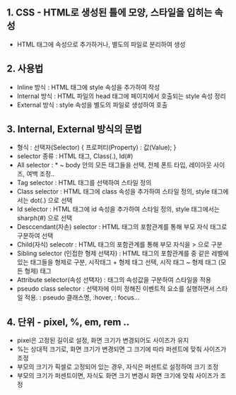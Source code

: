 ## 1. CSS - HTML로 생성된 틀에 모양, 스타일을 입히는 속성
- HTML 태그에 속성으로 추가하거나, 별도의 파일로 분리하여 생성

## 2. 사용법
- Inline 방식 : HTML 태그에 style 속성을 추가하여 작성
- Internal 방식 : HTML 파일의 head 태그에 페이지에서 호출되는 style 속성 정리
- External 방식 : style 속성을 별도의 파일로 생성하여 호출

## 3. Internal, External 방식의 문법
- 형식 : 선택자(Selector) { 프로퍼티(Property) : 값(Value); }
- selector 종류 : HTML 태그, Class(.), Id(#)
- All selector : * ~ body 안의 모든 태그들을 선택, 전체 폰트 타입, 레이아웃 사이즈, 여백 조정..
- Tag selector : HTML 태그를 선택하여 스타일 정의
- Class selector : HTML 태그에 class 속성을 추가하여 스타일 정의, style 태그에서는 dot(.) 으로 선택
- Id selector : HTML 태그에 id 속성을 추가하여 스타일 정의, style 태그에서는 sharph(#) 으로 선택
- Desccendant(자손) selector : HTML 태그의 포함관계를 통해 부모 자식 태그로 구분하여 선택
- Child(자식) selecotr : HTML 태그의 포함관계를 통해 부모 자식을 > 으로 구분
- Sibling selector (인접한 형제 선택자) : HTML 태그의 포함관계를 중 같은 레벨에 있는 태그들을 형제로 구분, 시작태그 + 형제 태그 선택,
시작 태그 ~ 형제 태그 (모든 형제) 태그
- Attribute selector(속성 선택자) : 태그의 속성값을 구분하여 스타일을 적용
- pseudo class selector : 선택자에 이미 정해진 이벤트적 요소를 실행하면서 스타일 적용. : pseudo 클래스명, :hover, : focus...


## 4. 단위 - pixel, %, em, rem ..
- pixel은 고정된 길이로 설정, 화면 크기가 변경되어도 사이즈가 유지
- %는 상대적 크기로, 화면 크기가 변경되면 그 크기에 따라 퍼센트에 맞춰 사이즈가 조정
- 부모의 크기가 픽셀로 고정되어 있는 경우, 자식은 퍼센트로 설정하여 크기 조정
- 부모의 크기가 퍼센트이면, 자식도 화면 크기 변경시 화면 크기에 맞춰 사이즈가 조정